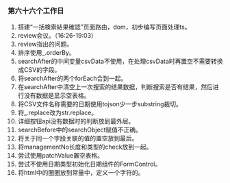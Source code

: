 ### 第六十六个工作日
1. 搭建“一括検索結果確認”页面路由，dom，初步编写页面处理ts。
2. review会议。（16:26-19:03）
3. review指出的问题。
4. 排序使用_.orderBy。
5. searchAfter的中间变量csvData不使用，在处理csvData时再置空不需要转换成CSV的字段。
6. 将searchAfter的两个forEach合到一起。
7. 在searchAfter中清空上一次搜索的结果数据，判断搜索是否有结果，然后进行没有数据是显示空表格。
8. 将CSV文件名称需要的日期使用tojson少一步substring裁切。
9. 将_.replace改为str.replace。
10. 详细按钮api没有数据时的判断放到最外层。
11. searchBefore中的searchObject赋值不正确。
12. 将关于同一个字段关联的值的置空放到最后。
13. 将managementNo长度和类型的check放到一起。
14. 尝试使用patchValue置空表格。
15. 尝试不使用日期类型初始化日期组件的FormControl。
16. 将html中的圈圈放到常量中，定义一个字符的。
<!-- 八点十五 -->